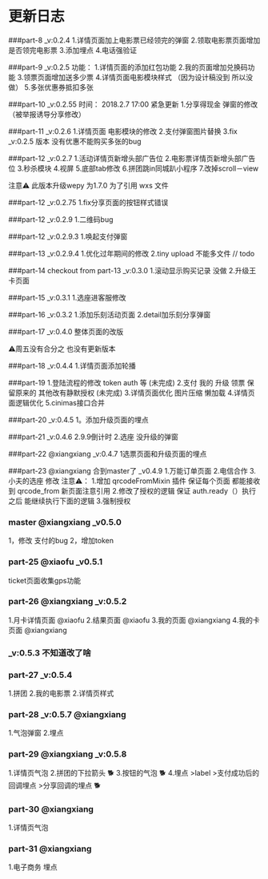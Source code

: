 # 更新日志
###part-8 _v:0.2.4
1.详情页面加上电影票已经领完的弹窗
2.领取电影票页面增加是否领完电影票
3.添加埋点
4.电话强验证

###part-9 _v:0.2.5
功能：
1.详情页面的添加红包功能
2.我的页面增加兑换码功能
3.领票页面增加送多少票
4.详情页面电影模块样式  （因为设计稿没到 所以没做）
5.多张优惠券抵扣多张

###part-10 _v:0.2.55 时间： 2018.2.7 17:00  紧急更新
1.分享得现金 弹窗的修改 （被举报诱导分享修改）

###part-11 _v:0.2.6
1.详情页面 电影模块的修改
2.支付弹窗图片替换
3.fix _v:0.2.5 版本 没有优惠不能购买多张的bug

###part-12 _v:0.2.7
1.活动详情页新增头部广告位
2.电影票详情页新增头部广告位
3.秒杀模块
4.视屏
5.底部tab修改
6.拼团跳in同城趴小程序
7.改掉scroll－view

注意⚠️ 此版本升级wepy 为1.7.0 为了引用 wxs 文件

###part-12 _v:0.2.75
1.fix分享页面的按钮样式错误

###part-12 _v:0.2.9
1.二维码bug

###part-12 _v:0.2.9.3
1.唤起支付弹窗

###part-13 _v:0.2.9.4
1.优化过年期间的修改
2.tiny upload 不能多文件 // todo

###part-14 checkout from part-13   _v:0.3.0
1.滚动显示购买记录 没做
2.升级王卡页面

###part-15  _v:0.3.1
1.选座进客服修改

###part-16 _v:0.3.2
1.添加乐刻活动页面
2.detail加乐刻分享弹窗

###part-17 _v:0.4.0
整体页面的改版

⚠️周五没有合分之 也没有更新版本

###part-18 _v:0.4.4
1.详情页面添加轮播

###part-19
1.登陆流程的修改 token auth 等 (未完成)
2.支付 我的 升级  领票 保留原来的 其他改有静默授权 (未完成)
3.详情页面优化 图片压缩 懒加载 
4.详情页面逻辑优化
5.cinimas接口合并

###part-20 _v:0.4.5
1。添加升级页面的埋点

###part-21 _v:0.4.6
2.9.9倒计时 
2.选座 没升级的弹窗

###part-22 @xiangxiang _v:0.4.7
1选票页面和升级页面的埋点

###part-23  @xiangxiang   合到master了 _v0.4.9
1.万能订单页面
2.电信合作
3.小夫的选座 修改 
注意⚠️：
1.增加 qrcodeFromMixin 插件 保证每个页面 都能接收到 qrcode_from 新页面注意引用
2.修改了授权的逻辑 保证 auth.ready（）执行之后 能继续执行下面的逻辑
3.强制授权

### master @xiangxiang  _v0.5.0
1，修改 支付的bug 
2，增加token

### part-25 @xiaofu  _v0.5.1
ticket页面收集gps功能

### part-26 @xiangxiang _v:0.5.2
1.月卡详情页面  @xiaofu
2.结果页面 @xiaofu
3.我的页面 @xiangxiang
4.我的卡页面  @xiangxiang

### _v:0.5.3 不知道改了啥

### part-27  _v:0.5.4
1.拼团
2.我的电影票
2.详情页样式

### part-28  _v:0.5.7 @xiangxiang
1.气泡弹窗
2.埋点

### part-29  @xiangxiang  _v:0.5.8
1.详情页气泡
2.拼团的下拉箭头  🐕
3.按钮的气泡 🐕
4.埋点 >label  >支付成功后的回调埋点 >分享回调的埋点  🐕

### part-30  @xiangxiang 
1.详情页气泡
### part-31  @xiangxiang 
1.电子商务 埋点






